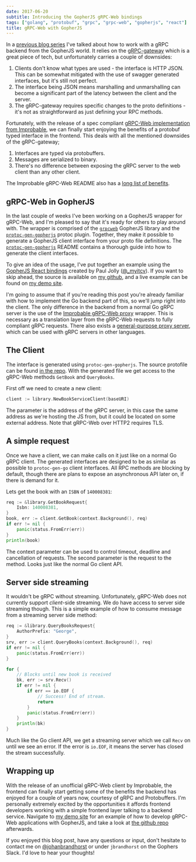 ```yaml
---
date: 2017-06-20
subtitle: Introducing the GopherJS gRPC-Web bindings
tags: ["golang", "protobuf", "grpc", "grpc-web", "gopherjs", "react"]
title: gRPC-Web with GopherJS
---
```


In a [previous blog series](/post/gopherjs-client-grpc-server/) I've talked about
how to work with a gRPC backend from the GopherJS world. It relies on the
[gRPC-gateway](https://github.com/grpc-ecosystem/grpc-gateway) which is a great
piece of tech, but unfortunately carries a couple of downsides:

1. Clients don't know what types are used - the interface is HTTP JSON.
This can be somewhat mitigated with the use of swagger generated interfaces,
but it's still not perfect.
1. The interface being JSON means marshalling and unmarshalling can become a
significant part of the latency between the client and the server.
1. The gRPC-gateway requires specific changes to the proto
definitions - it's not as straightforward as just defining your RPC methods.

Fortunately, with the release of a spec compliant
[gRPC-Web implementation from Improbable](https://spatialos.improbable.io/games/grpc-web-moving-past-restjson-towards-type-safe-web-apis),
we can finally start enjoying the benefits of a protobuf typed interface in the frontend. This
deals with all the mentioned downsides of the gRPC-gateway;

1. Interfaces are typed via protobuffers.
1. Messages are serialized to binary.
1. There's no difference between exposing the gRPC server to the web client than any other client.

The Improbable gRPC-Web README also has
a [long list of benefits](https://github.com/improbable-eng/grpc-web#why).

## gRPC-Web in GopherJS

In the last couple of weeks I've been working on a GopherJS wrapper for gRPC-Web,
and I'm pleased to say that it's ready for others to play around with. The wrapper is comprised of
the [`grpcweb`](https://github.com/johanbrandhorst/protobuf/grpcweb)
GopherJS library and the
[`protoc-gen-gopherjs`](https://github.com/johanbrandhorst/protobuf/protoc-gen-gopherjs) protoc plugin.
Together, they make it possible to generate a GopherJS client
interface from your proto file definitions. The
[`protoc-gen-gopherjs`](https://github.com/johanbrandhorst/protobuf/protoc-gen-gopherjs)
README contains a thorough guide
into how to generate the client interfaces.

To give an idea of the usage, I've put together an example
using the [GopherJS React bindings](https://myitcv.io/react)
created by Paul Jolly ([@_myitcv](https://twitter.com/_myitcv)).
If you want to skip ahead, the source is available on
[my github](https://github.com/johanbrandhorst/grpcweb-example), and a live
example can be found on
[my demo site](https://grpcweb.jbrandhorst.com).

I'm going to assume that if you're reading this post you're already familiar with how to implement the Go backend part of this, so we'll jump right into the client. The only difference
in the backend from a normal Go gRPC server is the use of the
[Improbable gRPC-Web proxy](https://github.com/improbable-eng/grpc-web/tree/master/go/grpcweb)
wrapper. This is necessary as a translation layer from the
gRPC-Web requests to fully compliant gRPC requests. There
also exists a
[general-purpose proxy server](https://github.com/improbable-eng/grpc-web/tree/master/go/grpcwebproxy),
which can be used with gRPC servers in other languages.

## The Client

The interface is generated using `protoc-gen-gopherjs`.
The source protofile can be found
[in the repo](https://github.com/johanbrandhorst/grpcweb-example/blob/master/proto/library/book_service.proto).
With the generated file we get access to the gRPC-Web
methods `GetBook` and `QueryBooks`.

First off we need to create a new client:

```go
client := library.NewBookServiceClient(baseURI)
```

The parameter is the address of the gRPC server, in this case
the same address as we're hosting the JS from, but it could
be located on some external address. Note that gRPC-Web over HTTP2 requires TLS.

## A simple request

Once we have a client, we can make calls on it just like on
a normal Go gRPC client. The generated interfaces are
designed to be as similar as possible to `protoc-gen-go`
client interfaces.
All RPC methods are blocking by default, though there are
plans to expose an asynchronous API later on, if there
is demand for it.

Lets get the book with an `ISBN` of `140008381`:

```go
req := &library.GetBookRequest{
    Isbn: 140008381,
}
book, err := client.GetBook(context.Background(), req)
if err != nil {
    panic(status.FromErr(err))
}
println(book)
```

The context parameter can be used to control timeout,
deadline and cancellation of requests. The second parameter
is the request to the method. Looks just like the normal Go client API.

## Server side streaming

It wouldn't be gRPC without streaming. Unfortunately,
gRPC-Web does not currently support _client_-side streaming.
We do have access to server side streaming though. This is
a simple example of how to consume message from a streaming
server side method:

```go
req := &library.QueryBooksRequest{
    AuthorPrefix: "George",
}
srv, err := client.QueryBooks(context.Background(), req)
if err != nil {
    panic(status.FromErr(err))
}

for {
    // Blocks until new book is received
    bk, err := srv.Recv()
    if err != nil {
        if err == io.EOF {
            // Success! End of stream.
            return
        }
        panic(status.FromErr(err))
    }
    println(bk)
}
```

Much like the Go client API, we get a streaming server
which we call `Recv` on until we see an error. If the
error is `io.EOF`, it means the server has closed the stream
successfully.

## Wrapping up
With the release of an unofficial gRPC-Web client by Improbable,
the frontend can finally start getting some of the benefits
the backend has enjoyed for a couple of years now,
courtesy of gRPC and Protobuffers. I'm personally extremely
excited by the opportunities it affords frontend developers
working with a simple frontend layer talking to a backend service. Navigate to
[my demo site](https://grpcweb.jbrandhorst.com)
for an example of how to develop gRPC-Web applications
with GopherJS, and take a look at
[the github repo](https://github.com/johanbrandhorst/grpcweb-example)
afterwards.

If you enjoyed this blog post, have any questions or input,
don't hesitate to contact me on
[@johanbrandhorst](https://twitter.com/JohanBrandhorst) or
under `jbrandhorst` on the Gophers Slack. I'd love to hear
your thoughts!
